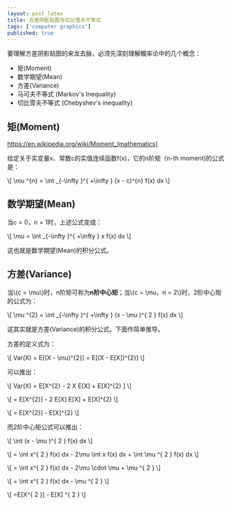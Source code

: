 ```yaml
---
layout: post_latex
title: 方差阴影贴图与切比雪夫不等式
tags: ['computer graphics']
published: true
---
```


要理解方差阴影贴图的来龙去脉，必须先深刻理解概率论中的几个概念：

- 矩(Moment)
- 数学期望(Mean)
- 方差(Variance)
- 马可夫不等式 (Markov's Inequality)
- 切比雪夫不等式 (Chebyshev's inequality)

<!--more-->

## 矩(Moment)

https://en.wikipedia.org/wiki/Moment_(mathematics)

给定关于实变量x、常数c的实值连续函数f(x)，它的n阶矩（n-th moment)的公式是：

\\[ \\mu \^\{n\} = \\int \_\{-\\infty \}\^\{ +\\infty  \} (x - c)\^\{n\} f(x) dx \\] 

## 数学期望(Mean)

当c = 0，n = 1时，上述公式变成：

\\[ \\mu = \\int \_\{-\\infty \}\^\{ +\\infty  \} x f(x) dx \\] 

这也就是数学期望(Mean)的积分公式。


## 方差(Variance)

当\\(c = \\mu\\)时，n阶矩可称为**n阶中心矩**；当\\(c = \\mu，n = 2\\)时，2阶中心矩的公式为：

\\[ \\mu \^\{2\} =  \\int \_\{-\\infty \}\^\{ +\\infty  \} (x - \\mu )\^\{ 2 \} f(x) dx \\] 

这其实就是方差(Variance)的积分公式。下面作简单推导。

方差的定义式为：

\\[ Var(X) = E[(X - \\mu)\^\{2\}] =  E[(X - E[X])\^\{2\}] \\]

可以推出：

\\[ Var(X) = E[X\^\{2\} - 2 X E[X] + E[X]\^\{2\} ] \\]

\\[ = E[X\^\{2\}] - 2 E[X] E[X] + E[X]\^\{2\} \\]

\\[ = E[X\^\{2\}] -  E[X]\^\{2\} \\]

而2阶中心矩公式可以推出：

\\[ \\int (x - \\mu )\^\{ 2 \} f(x) dx \\] 

\\[ = \\int x\^\{ 2 \} f(x) dx - 2\\mu \\int x f(x) dx + \\int \\mu \^\{ 2 \} f(x) dx \\] 

\\[ = \\int x\^\{ 2 \} f(x) dx - 2\\mu \\cdot \\mu + \\mu \^\{ 2 \} \\] 

\\[ = \\int x\^\{ 2 \} f(x) dx - \\mu \^\{ 2 \} \\] 

\\[ =E[X\^\{ 2 \}] - E[X] \^\{ 2 \} \\] 